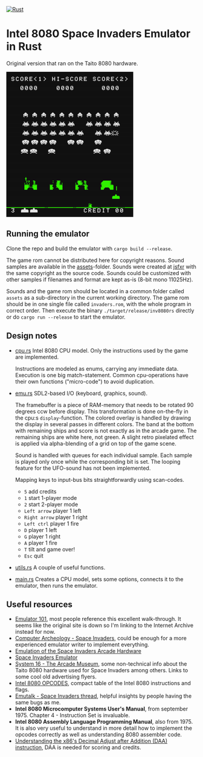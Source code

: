 [![Rust](https://github.com/krueger71/inv8080rs/actions/workflows/ci.yml/badge.svg)](https://github.com/krueger71/inv8080rs/actions/workflows/ci.yml)

# Intel 8080 Space Invaders Emulator in Rust

Original version that ran on the Taito 8080 hardware.

![screenshot](screenshot.png)

## Running the emulator

Clone the repo and build the emulator with `cargo build --release`. 

The game rom cannot be distributed here for copyright reasons. Sound samples are available in the [assets](assets)-folder. Sounds were created at [jsfxr](https://sfxr.me/) with the same copyright as the source code. Sounds could be customized with other samples if filenames and format are kept as-is (8-bit mono 11025Hz).

Sounds and the game rom should be located in a common folder called `assets` as a sub-directory in the current working directory. The game rom should be in one single file called `invaders.rom`, with the whole program in correct order. Then execute the binary `./target/release/inv8080rs` directly or do `cargo run --release` to start the emulator.

## Design notes

* [cpu.rs](src/cpu.rs) Intel 8080 CPU model. Only the instructions used by the game are implemented.

  Instructions are modeled as enums, carrying any immediate data. Execution is one big match-statement. Common cpu-operations have their own functions ("micro-code") to avoid duplication.

* [emu.rs](src/emu.rs) SDL2-based I/O (keyboard, graphics, sound).

  The framebuffer is a piece of RAM-memory that needs to be rotated 90 degrees ccw before display. This transformation is done on-the-fly in the cpu:s `display`-function. The colored overlay is handled by drawing the display in several passes in different colors. The band at the bottom with remaining ships and score is not exactly as in the arcade game. The remaining ships are white here, not green. A slight retro pixelated effect is applied via alpha-blending of a grid on top of the game scene.

  Sound is handled with queues for each individual sample. Each sample is played only once while the corresponding bit is set. The looping feature for the UFO-sound has not been implemented.

  Mapping keys to input-bus bits straightforwardly using scan-codes.

  * `5` add credits
  * `1` start 1-player mode
  * `2` start 2-player mode
  * `Left arrow` player 1 left
  * `Right arrow` player 1 right
  * `Left ctrl` player 1 fire
  * `D` player 1 left
  * `G` player 1 right
  * `A` player 1 fire
  * `T` tilt and game over!
  * `Esc` quit

* [utils.rs](src/utils.rs) A couple of useful functions.
* [main.rs](src/main.rs) Creates a CPU model, sets some options, connects it to the emulator, then runs the emulator.

## Useful resources


- [Emulator 101](https://web.archive.org/web/20240118230840/http://www.emulator101.com/), most people reference this excellent walk-through. It seems like the original site is down so I'm linking to the Internet Archive instead for now.
- [Computer Archeology - Space Invaders](https://computerarcheology.com/Arcade/SpaceInvaders/), could be enough for a more experienced emulator writer to implement everything.
- [Emulation of the Space Invaders Arcade Hardware](https://hotto.de/software-hardware/emulation-of-the-arcade-game-space-invaders/)
- [Space Invaders Emulator](https://www.justin-credible.net/2020/03/31/space-invaders-emulator/)
- [System 16 - The Arcade Museum](https://www.system16.com/hardware.php?id=629), some non-technical info about the Taito 8080 hardware used for Space Invaders among others. Links to some cool old advertising flyers.
- [Intel 8080 OPCODES](https://pastraiser.com/cpu/i8080/i8080_opcodes.html), compact table of the Intel 8080 instructions and flags.
- [Emutalk - Space Invaders thread](https://www.emutalk.net/threads/space-invaders.38177/page-2), helpful insights by people having the same bugs as me.
- **Intel 8080 Microcomputer Systems User's Manual**, from september 1975. Chapter 4 - Instruction Set is invaluable.
- **Intel 8080 Assembly Language Programming Manual**, also from 1975. It is also very useful to understand in more detail how to implement the opcodes correctly as well as understanding 8080 assembler code.
- [Understanding the x86's Decimal Adjust after Addition (DAA) instruction](http://www.righto.com/2023/01/understanding-x86s-decimal-adjust-after.html), DAA is needed for scoring and credits.
